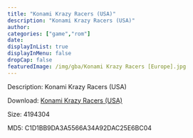 ```yaml
---
title: "Konami Krazy Racers (USA)"
description: "Konami Krazy Racers (USA)"
author: 
categories: ["game","rom"]
date: 
displayInList: true
displayInMenu: false
dropCap: false
featuredImage: /img/gba/Konami Krazy Racers [Europe].jpg
---
```


Description: Konami Krazy Racers (USA)

Download: <a style="text-decoration:underline;" href="https://mega.nz/#!WLQi0SIK!DfhqLhIONQkfYCyNtF3eNyyPQ3mvgqBvq5oYiHwewBc" target = "_blank" rel = "nofollow" > Konami Krazy Racers (USA)</a>

Size: 4194304

MD5: C1D1BB9DA3A5566A34A92DAC25E6BC04

